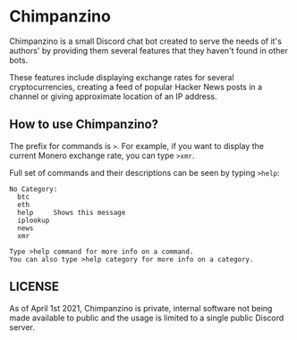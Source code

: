 # Chimpanzino

Chimpanzino is a small Discord chat bot created to serve the needs of it's authors' by providing them several features that they haven't found in other bots. 

These features include displaying exchange rates for several cryptocurrencies, creating a feed of popular Hacker News posts in a channel or giving approximate location of an IP address. 


## How to use Chimpanzino?

The prefix for commands is `>`. For example, if you want to display the current Monero exchange rate, you can type `>xmr`.

Full set of commands and their descriptions can be seen by typing `>help`:

```
No Category:
  btc      
  eth      
  help     Shows this message
  iplookup 
  news     
  xmr      

Type >help command for more info on a command.
You can also type >help category for more info on a category.
```

## LICENSE
As of April 1st 2021, Chimpanzino is private, internal software not being made available to public and the usage is limited to a single public Discord server.
